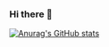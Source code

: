 ### Hi there 👋

[![Anurag's GitHub stats](https://github-readme-stats.vercel.app/api?username=stop-bullshit&theme=vue)](https://github.com/anuraghazra/github-readme-stats)
<!--
**stop-bullshit/stop-bullshit** is a ✨ _special_ ✨ repository because its `README.md` (this file) appears on your GitHub profile.

Here are some ideas to get you started:

- 🔭 I’m currently working on ...
- 🌱 I’m currently learning ...
- 👯 I’m looking to collaborate on ...
- 🤔 I’m looking for help with ...
- 💬 Ask me about ...
- 📫 How to reach me: ...
- 😄 Pronouns: ...
- ⚡ Fun fact: ...
-->

